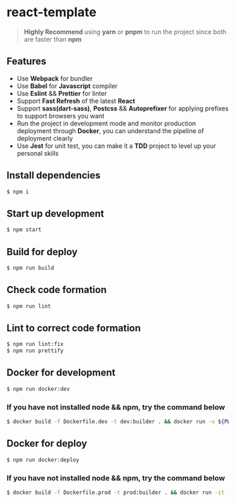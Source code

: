 # react-template

> **Highly Recommend** using **yarn** or **pnpm** to run the project since both are faster than **npm**

## Features

- Use **Webpack** for bundler
- Use **Babel** for **Javascript** compiler
- Use **Eslint** && **Prettier** for linter
- Support **Fast Refresh** of the latest **React**
- Support **sass(dart-sass)**, **Postcss** && **Autoprefixer** for applying prefixes to support browsers you want
- Run the project in development mode and monitor production deployment through **Docker**, you can understand the pipeline of deployment clearly
- Use **Jest** for unit test, you can make it a **TDD** project to level up your personal skills

## Install dependencies

```bash
$ npm i
```

## Start up development

```bash
$ npm start
```

## Build for deploy

```bash
$ npm run build
```

## Check code formation

```bash
$ npm run lint
```

## Lint to correct code formation

```bash
$ npm run lint:fix
$ npm run prettify
```

## Docker for development

```bash
$ npm run docker:dev
```

### If you have not installed node && npm, try the command below

```bash
$ docker build -f Dockerfile.dev -t dev:builder . && docker run -v ${PWD}:/app -v /app/node_modules -p 8080:8080 --rm dev:builder
```

## Docker for deploy

```bash
$ npm run docker:deploy
```

### If you have not installed node && npm, try the command below

```bash
$ docker build -f Dockerfile.prod -t prod:builder . && docker run -it -p 80:80 --rm prod:builder
```
